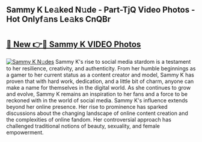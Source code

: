 ## Sammy K Le𝚊ked N𝚞de - Part-TjQ Video Photos - Hot Onlyf𝚊ns Le𝚊ks CnQBr

# <h2><a href="http://ab27679.deff.icu/?id=Sammy+K">🔗 New 👉🔴 Sammy K VIDEO Photos</a></h2>

[![Sammy K N𝚞des](https://i.imgur.com/rIISA9y.gif)](http://ab27679.deff.icu/?id=Sammy+K)
Sammy K's rise to social media stardom is a testament to her resilience, creativity, and authenticity. From her humble beginnings as a gamer to her current status as a content creator and model, Sammy K has proven that with hard work, dedication, and a little bit of charm, anyone can make a name for themselves in the digital world. As she continues to grow and evolve, Sammy K remains an inspiration to her fans and a force to be reckoned with in the world of social media. Sammy K's influence extends beyond her online presence. Her rise to prominence has sparked discussions about the changing landscape of online content creation and the complexities of online fandom. Her controversial approach has challenged traditional notions of beauty, sexuality, and female empowerment.

